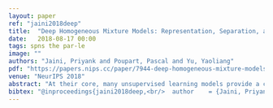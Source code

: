 ```yaml
---
layout: paper
ref: "jaini2018deep"
title:  "Deep Homogeneous Mixture Models: Representation, Separation, and Approximation"
date:   2018-08-17 00:00
tags: spns the par-le
image: ""
authors: "Jaini, Priyank and Poupart, Pascal and Yu, Yaoliang"
pdf: "https://papers.nips.cc/paper/7944-deep-homogeneous-mixture-models-representation-separation-and-approximation.pdf"
venue: "NeurIPS 2018"
abstract: "At their core, many unsupervised learning models provide a compact representation of homogeneous density mixtures, but their similarities and differences are not always clearly understood. In this work, we formally establish the relationships among latent tree graphical models (including special cases such as hidden Markov models and tensorial mixture models), hierarchical tensor formats and sum-product networks. Based on this connection, we then give a unified treatment of exponential separation in \emph{exact} representation size between deep mixture architectures and shallow ones. In contrast, for \emph{approximate} representation, we show that the conditional gradient algorithm can approximate any homogeneous mixture within ϵ accuracy by combining O(1/ϵ2) shallow'' architectures, where the hidden constant may decrease (exponentially) with respect to the depth. Our experiments on both synthetic and real datasets confirm the benefits of depth in density estimation."
bibtex: "@inproceedings{jaini2018deep,<br/>  author    = {Jaini, Priyank and Poupart, Pascal and Yu, Yaoliang},<br/>  title     = {Deep Homogeneous Mixture Models: Representation, Separation, and Approximation},<br/>  booktitle = {NeurIPS},<br/>  pages     = {7136--7145},<br/>  year      = {2018}<br/>}"
---
```

